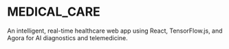 # MEDICAL_CARE
An intelligent, real-time healthcare web app using React, TensorFlow.js, and Agora for AI diagnostics and telemedicine.

